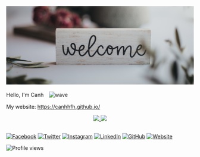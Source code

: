 <img src="/img/welcome.jpg" alt="Welcome">

Hello, I'm Canh　<img class="emoji" alt="wave" height="20" width="20" src="https://github.githubassets.com/images/icons/emoji/unicode/1f601.png">

My website: https://canhhfh.github.io/
<div align="center">
  <a href="https://github.com/canhhfh">
  <img height="180em" src="https://github-readme-stats.vercel.app/api?username=canhhfh&show_icons=true&theme=white&include_all_commits=true&count_private=true"/>
  <img height="180em" src="https://github-readme-stats.vercel.app/api/top-langs/?username=canhhfh&layout=compact&langs_count=7&theme=white"/>
</div>

  
  ##
 
<div> 
  <a href="https://www.facebook.com/canh29" target="_blank"><img src="https://raw.githubusercontent.com/arturssmirnovs/arturssmirnovs/master/fb.png" alt="Facebook" width="30"></a>
<a href="#" target="_blank"><img src="https://raw.githubusercontent.com/arturssmirnovs/arturssmirnovs/master/tw.png" alt="Twitter" width="30"></a>
<a href="https://www.instagram.com/huyc_ain" target="_blank"><img src="https://raw.githubusercontent.com/arturssmirnovs/arturssmirnovs/master/ig.png" alt="Instagram" width="30"></a>
<a href="#" target="_blank"><img src="https://raw.githubusercontent.com/arturssmirnovs/arturssmirnovs/master/in.png" alt="LinkedIn" width="30"></a>
<a href="https://github.com/canhhfh" target="_blank"><img src="https://raw.githubusercontent.com/arturssmirnovs/arturssmirnovs/master/git.png" alt="GitHub" width="30"></a>
<a href="#" target="_blank"><img src="https://raw.githubusercontent.com/arturssmirnovs/arturssmirnovs/master/www.png" alt="Website" width="30"></a>

</div>
 

![Profile views](https://gpvc.arturio.dev/canhhfh?v=3)
